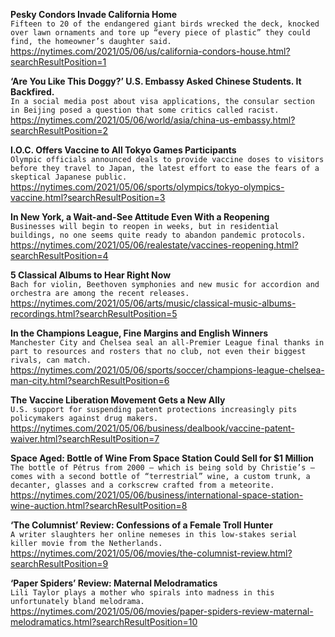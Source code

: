 **Pesky Condors Invade California Home**\
`Fifteen to 20 of the endangered giant birds wrecked the deck, knocked over lawn ornaments and tore up “every piece of plastic” they could find, the homeowner’s daughter said.`\
https://nytimes.com/2021/05/06/us/california-condors-house.html?searchResultPosition=1

**‘Are You Like This Doggy?’ U.S. Embassy Asked Chinese Students. It Backfired.**\
`In a social media post about visa applications, the consular section in Beijing posed a question that some critics called racist.`\
https://nytimes.com/2021/05/06/world/asia/china-us-embassy.html?searchResultPosition=2

**I.O.C. Offers Vaccine to All Tokyo Games Participants**\
`Olympic officials announced deals to provide vaccine doses to visitors before they travel to Japan, the latest effort to ease the fears of a skeptical Japanese public.`\
https://nytimes.com/2021/05/06/sports/olympics/tokyo-olympics-vaccine.html?searchResultPosition=3

**In New York, a Wait-and-See Attitude Even With a Reopening**\
`Businesses will begin to reopen in weeks, but in residential buildings, no one seems quite ready to abandon pandemic protocols.`\
https://nytimes.com/2021/05/06/realestate/vaccines-reopening.html?searchResultPosition=4

**5 Classical Albums to Hear Right Now**\
`Bach for violin, Beethoven symphonies and new music for accordion and orchestra are among the recent releases.`\
https://nytimes.com/2021/05/06/arts/music/classical-music-albums-recordings.html?searchResultPosition=5

**In the Champions League, Fine Margins and English Winners**\
`Manchester City and Chelsea seal an all-Premier League final thanks in part to resources and rosters that no club, not even their biggest rivals, can match.`\
https://nytimes.com/2021/05/06/sports/soccer/champions-league-chelsea-man-city.html?searchResultPosition=6

**The Vaccine Liberation Movement Gets a New Ally**\
`U.S. support for suspending patent protections increasingly pits policymakers against drug makers.`\
https://nytimes.com/2021/05/06/business/dealbook/vaccine-patent-waiver.html?searchResultPosition=7

**Space Aged: Bottle of Wine From Space Station Could Sell for $1 Million**\
`The bottle of Pétrus from 2000 — which is being sold by Christie’s — comes with a second bottle of “terrestrial” wine, a custom trunk, a decanter, glasses and a corkscrew crafted from a meteorite.`\
https://nytimes.com/2021/05/06/business/international-space-station-wine-auction.html?searchResultPosition=8

**‘The Columnist’ Review: Confessions of a Female Troll Hunter**\
`A writer slaughters her online nemeses in this low-stakes serial killer movie from the Netherlands.`\
https://nytimes.com/2021/05/06/movies/the-columnist-review.html?searchResultPosition=9

**‘Paper Spiders’ Review: Maternal Melodramatics**\
`Lili Taylor plays a mother who spirals into madness in this unfortunately bland melodrama.`\
https://nytimes.com/2021/05/06/movies/paper-spiders-review-maternal-melodramatics.html?searchResultPosition=10

